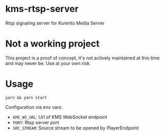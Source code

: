 # kms-rtsp-server
Rtsp signaling server for Kurento Media Server

# **Not a working project**
This project is a proof of concept, it's not actively maintained at this time and may never be. Use at your own risk.

# Usage

```
yarn && yarn start
```

Configuration via env vars:

- `KMS_WS_URL`: Url of KMS WebSocket endpoint
- `PORT`: Rtsp server port
- `SRC_STREAM`: Source stream to be opened by PlayerEndpoint